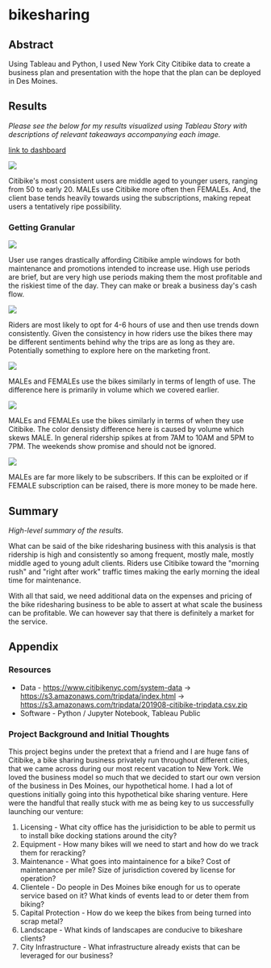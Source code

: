 # bikesharing
 
## Abstract
Using Tableau and Python, I used New York City Citibike data to create a business plan and presentation with the hope that the plan can be deployed in Des Moines.

## Results
_Please see the below for my results visualized using Tableau Story with descriptions of relevant takeaways accompanying each image._

[link to dashboard](https://public.tableau.com/profile/isaac3544#!/vizhome/NYCCitibikeUsageforAugust2019/Story2)


![](HighLevel.png)
 
Citibike's most consistent users are middle aged to younger users, ranging from 50 to early 20. MALEs use Citibike more often then FEMALEs. And, the client base tends heavily towards using the subscriptions, making repeat users a tentatively ripe possibility.

### Getting Granular

![](CheckoutTimeForUsers.png)

User use ranges drastically affording Citibike ample windows for both maintenance and promotions intended to increase use. High use periods are brief, but are very high use periods making them the most profitable and the riskiest time of the day. They can make or break a business day's cash flow.
 
![](CheckoutTimeForUsers_GenderBreakdown.png)
 
Riders are most likely to opt for 4-6 hours of use and then use trends down consistently. Given the consistency in how riders use the bikes there may be different sentiments behind why the trips are as long as they are. Potentially something to explore here on the marketing front.
 
![](TripsbyWeekdayperHour.png)
 
MALEs and FEMALEs use the bikes similarly in terms of length of use. The difference here is primarily in volume which we covered earlier.
 
![](TripsbyWeekdayperHour_GenderBreakdown.png)

MALEs and FEMALEs use the bikes similarly in terms of when they use Citibike. The color densisty difference here is caused by volume which skews MALE. In general ridership spikes at from 7AM to 10AM and 5PM to 7PM. The weekends show promise and should not be ignored.
 
![](UserTripsbyGenderbyWeekday.png)

MALEs are far more likely to be subscribers. If this can be exploited or if FEMALE subscription can be raised, there is more money to be made here.

## Summary
_High-level summary of the results._

What can be said of the bike ridesharing business with this analysis is that ridership is high and consistently so among frequent, mostly male, mostly middle aged to young adult clients. Riders use Citibike toward the "morning rush" and "right after work" traffic times making the early morning the ideal time for maintenance. 

With all that said, we need additional data on the expenses and pricing of the bike ridesharing business to be able to assert at what scale the business can be profitable. We can however say that there is definitely a market for the service.

## Appendix

### Resources
- Data - https://www.citibikenyc.com/system-data -> https://s3.amazonaws.com/tripdata/index.html -> https://s3.amazonaws.com/tripdata/201908-citibike-tripdata.csv.zip
- Software - Python / Jupyter Notebook, Tableau Public

### Project Background and Initial Thoughts
This project begins under the pretext that a friend and I are huge fans of Citibike, a bike sharing business privately run throughout different cities, that we came across during our most recent vacation to New York. We loved the business model so much that we decided to start our own version of the business in Des Moines, our hypothetical home. I had a lot of questions initially going into this hypothetical bike sharing venture. Here were the handful that really stuck with me as being key to us successfully launching our venture: 

1. Licensing - What city office has the jurisidiction to be able to permit us to install bike docking stations around the city?
2. Equipment - How many bikes will we need to start and how do we track them for reracking?
3. Maintenance - What goes into maintainence for a bike? Cost of maintenance per mile? Size of jurisdiction covered by license for operation?
4. Clientele - Do people in Des Moines bike enough for us to operate service based on it? What kinds of events lead to or deter them from biking?
5. Capital Protection - How do we keep the bikes from being turned into scrap metal?
6. Landscape - What kinds of landscapes are conducive to bikeshare clients?
8. City Infrastructure - What infrastructure already exists that can be leveraged for our business?
